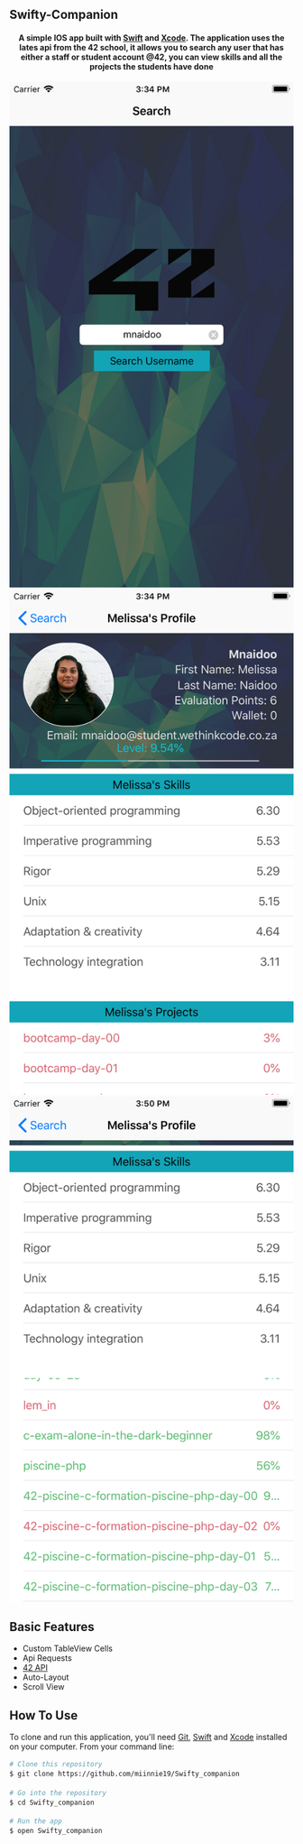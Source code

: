 ## Swifty-Companion

<h4 align="center">A simple IOS app built with <a href="https://swift.org" target="_blank">Swift</a> and <a href="https://developer.apple.com/xcode/" target="_blank">Xcode</a>. The application uses the lates api from the 42 school, it allows you to search any user that has either a staff or student account @42, you can view skills and all the projects the students have done</h4>

![screenshot](https://github.com/miinnie19/Swifty_companion/blob/master/images/username.png)  ![screenshot](https://github.com/miinnie19/Swifty_companion/blob/master/images/profile.png) ![screenshot](https://github.com/miinnie19/Swifty_companion/blob/master/images/stats.png) 

## Basic Features

* Custom TableView Cells
* Api Requests
* [42 API](https://api.intra.42.fr/apidoc)
* Auto-Layout
* Scroll View

## How To Use

To clone and run this application, you'll need [Git](https://git-scm.com), [Swift](https://swift.org/download/) and [Xcode](https://developer.apple.com/xcode/) installed on your computer. From your command line:

```bash
# Clone this repository
$ git clone https://github.com/miinnie19/Swifty_companion

# Go into the repository
$ cd Swifty_companion

# Run the app
$ open Swifty_companion

